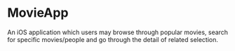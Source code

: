 # MovieApp
An iOS application which users may browse through popular movies, search for specific movies/people and go through the detail of related selection.
